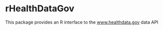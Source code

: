 rHealthDataGov
==============

This package provides an R interface to the www.healthdata.gov data API
